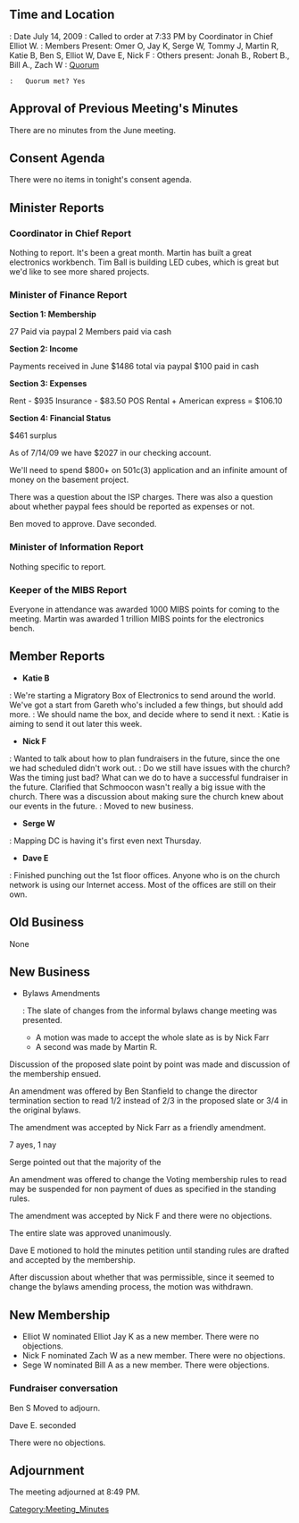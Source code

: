 ## Time and Location

:   Date July 14, 2009
:   Called to order at 7:33 PM by Coordinator in Chief Elliot W.
:   Members Present: Omer O, Jay K, Serge W, Tommy J, Martin R, Katie B,
    Ben S, Elliot W, Dave E, Nick F
:   Others present: Jonah B., Robert B., Bill A., Zach W
:   [Quorum](Quorum)

    :   Quorum met? Yes

## Approval of Previous Meeting's Minutes

There are no minutes from the June meeting.

## Consent Agenda

There were no items in tonight's consent agenda.

## Minister Reports

### Coordinator in Chief Report

Nothing to report. It's been a great month. Martin has built a great
electronics workbench. Tim Ball is building LED cubes, which is great
but we'd like to see more shared projects.

### Minister of Finance Report

**Section 1: Membership**

27 Paid via paypal 2 Members paid via cash

**Section 2: Income**

Payments received in June \$1486 total via paypal \$100 paid in cash

**Section 3: Expenses**

Rent - \$935 Insurance - \$83.50 POS Rental + American express =
\$106.10

**Section 4: Financial Status**

\$461 surplus

As of 7/14/09 we have \$2027 in our checking account.

We'll need to spend \$800+ on 501c(3) application and an infinite amount
of money on the basement project.

There was a question about the ISP charges. There was also a question
about whether paypal fees should be reported as expenses or not.

Ben moved to approve. Dave seconded.

### Minister of Information Report

Nothing specific to report.

### Keeper of the MIBS Report

Everyone in attendance was awarded 1000 MIBS points for coming to the
meeting. Martin was awarded 1 trillion MIBS points for the electronics
bench.

## Member Reports

-   **Katie B**

:   We're starting a Migratory Box of Electronics to send around the
    world. We've got a start from Gareth who's included a few things,
    but should add more.
:   We should name the box, and decide where to send it next.
:   Katie is aiming to send it out later this week.

-   **Nick F**

:   Wanted to talk about how to plan fundraisers in the future, since
    the one we had scheduled didn't work out.
:   Do we still have issues with the church? Was the timing just bad?
    What can we do to have a successful fundraiser in the future.
    Clarified that Schmoocon wasn't really a big issue with the church.
    There was a discussion about making sure the church knew about our
    events in the future.
:   Moved to new business.

-   **Serge W**

:   Mapping DC is having it's first even next Thursday.

-   **Dave E**

:   Finished punching out the 1st floor offices. Anyone who is on the
    church network is using our Internet access. Most of the offices are
    still on their own.

## Old Business

None

## New Business

-   Bylaws Amendments

    :   The slate of changes from the informal bylaws change meeting was
        presented.

    -   A motion was made to accept the whole slate as is by Nick Farr
    -   A second was made by Martin R.

Discussion of the proposed slate point by point was made and discussion
of the membership ensued.

An amendment was offered by Ben Stanfield to change the director
termination section to read 1/2 instead of 2/3 in the proposed slate or
3/4 in the original bylaws.

The amendment was accepted by Nick Farr as a friendly amendment.

7 ayes, 1 nay

Serge pointed out that the majority of the

An amendment was offered to change the Voting membership rules to read
may be suspended for non payment of dues as specified in the standing
rules.

The amendment was accepted by Nick F and there were no objections.

The entire slate was approved unanimously.

Dave E motioned to hold the minutes petition until standing rules are
drafted and accepted by the membership.

After discussion about whether that was permissible, since it seemed to
change the bylaws amending process, the motion was withdrawn.

## New Membership

-   Elliot W nominated Elliot Jay K as a new member. There were no
    objections.
-   Nick F nominated Zach W as a new member. There were no objections.
-   Sege W nominated Bill A as a new member. There were objections.

### Fundraiser conversation

Ben S Moved to adjourn.

Dave E. seconded

There were no objections.

## Adjournment

The meeting adjourned at 8:49 PM.

[Category:Meeting_Minutes](Category:Meeting_Minutes)
